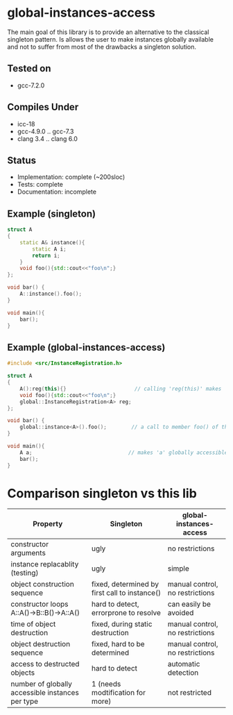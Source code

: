 # global-instances-access
The main goal of this library is to provide an alternative to the classical singleton pattern.
Is allows the user to make instances globally available and not to suffer from most of the drawbacks a singleton solution.

## Tested on
 - gcc-7.2.0

## Compiles Under
 - icc-18
 - gcc-4.9.0 .. gcc-7.3
 - clang 3.4 .. clang 6.0
 
## Status
 - Implementation: complete (~200sloc)
 - Tests: complete
 - Documentation: incomplete

## Example (singleton)

```cpp
struct A
{
    static A& instance(){
        static A i;
        return i;
    }
    void foo(){std::cout<<"foo\n";}
};

void bar() {
    A::instance().foo();
}

void main(){
    bar();
}
```

## Example (global-instances-access)

```cpp
#include <src/InstanceRegistration.h>

struct A
{
    A():reg(this){}                      // calling 'reg(this)' makes 'this' globally accessible
    void foo(){std::cout<<"foo\n";}
    global::InstanceRegistration<A> reg;
};

void bar() {
    global::instance<A>().foo();        // a call to member foo() of the globally accessible instance of A
}

void main(){
    A a;                               // makes 'a' globally accessible
    bar();
}
```

# Comparison singleton vs this lib


| Property | Singleton | global-instances-access |
| --- | --- | --- |
| constructor arguments | ugly | no restrictions |
| instance replacablity (testing) | ugly | simple |
| object construction sequence | fixed, determined by first call to instance() | manual control, no restrictions  | 
| constructor loops A::A()->B::B()->A::A() | hard to detect, errorprone to resolve | can easily be avoided | 
| time of object destruction | fixed, during static destruction | manual control, no restrictions | 
| object destruction sequence | fixed, hard to be determined | manual control, no restrictions | 
| access to destructed objects | hard to detect | automatic detection |
| number of globally accessible instances per type | 1 (needs modtification for more) | not restricted | 
